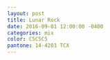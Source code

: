 ```yaml
---
layout: post
title: Lunar Rock
date: 2016-09-01 12:00:00 -0400
categories: mix
color: C5C5C5
pantone: 14-4201 TCX
---
```

